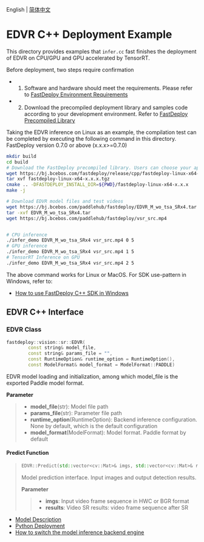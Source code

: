English | [简体中文](README_CN.md)
# EDVR C++ Deployment Example

This directory provides examples that `infer.cc` fast finishes the deployment of EDVR on CPU/GPU and GPU accelerated by TensorRT. 

Before deployment, two steps require confirmation

- 1. Software and hardware should meet the requirements. Please refer to [FastDeploy Environment Requirements](../../../../../docs/cn/build_and_install/download_prebuilt_libraries.md)  
- 2. Download the precompiled deployment library and samples code according to your development environment. Refer to [FastDeploy Precompiled Library](../../../../../docs/cn/build_and_install/download_prebuilt_libraries.md)

Taking the EDVR inference on Linux as an example, the compilation test can be completed by executing the following command in this directory. FastDeploy version 0.7.0 or above (x.x.x>=0.7.0)

```bash
mkdir build
cd build
# Download the FastDeploy precompiled library. Users can choose your appropriate version in the `FastDeploy Precompiled Library` mentioned above 
wget https://bj.bcebos.com/fastdeploy/release/cpp/fastdeploy-linux-x64-x.x.x.tgz
tar xvf fastdeploy-linux-x64-x.x.x.tgz
cmake .. -DFASTDEPLOY_INSTALL_DIR=${PWD}/fastdeploy-linux-x64-x.x.x
make -j

# Download EDVR model files and test videos
wget https://bj.bcebos.com/paddlehub/fastdeploy/EDVR_M_wo_tsa_SRx4.tar
tar -xvf EDVR_M_wo_tsa_SRx4.tar
wget https://bj.bcebos.com/paddlehub/fastdeploy/vsr_src.mp4


# CPU inference
./infer_demo EDVR_M_wo_tsa_SRx4 vsr_src.mp4 0 5
# GPU inference
./infer_demo EDVR_M_wo_tsa_SRx4 vsr_src.mp4 1 5
# TensorRT Inference on GPU
./infer_demo EDVR_M_wo_tsa_SRx4 vsr_src.mp4 2 5
```

The above command works for Linux or MacOS. For SDK use-pattern in Windows, refer to:
- [How to use FastDeploy C++ SDK in Windows](../../../../../docs/cn/faq/use_sdk_on_windows.md)

## EDVR C++ Interface 

### EDVR Class

```c++
fastdeploy::vision::sr::EDVR(
        const string& model_file,
        const string& params_file = "",
        const RuntimeOption& runtime_option = RuntimeOption(),
        const ModelFormat& model_format = ModelFormat::PADDLE)
```

EDVR model loading and initialization, among which model_file is the exported Paddle model format.

**Parameter**

> * **model_file**(str): Model file path 
> * **params_file**(str): Parameter file path
> * **runtime_option**(RuntimeOption): Backend inference configuration. None by default, which is the default configuration
> * **model_format**(ModelFormat): Model format. Paddle format by default

#### Predict Function

> ```c++
> EDVR::Predict(std::vector<cv::Mat>& imgs, std::vector<cv::Mat>& results)
> ```
>
> Model prediction interface. Input images and output detection results.
>
> **Parameter**
>
> > * **imgs**: Input video frame sequence in HWC or BGR format
> > * **results**: Video SR results: video frame sequence after SR

- [Model Description](../../)
- [Python Deployment](../python)
- [How to switch the model inference backend engine](../../../../../docs/cn/faq/how_to_change_backend.md)
